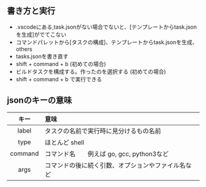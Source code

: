 ## 書き方と実行
- .vscodeにある,task.jsonがない場合でないと、\[テンプレートからtask.jsonを生成]がでてこない 
- コマンドパレットから\[タスクの構成]、テンプレートからtask.jsonを生成、others
- tasks.jsonを書き直す
- shift + command + b (初めての場合)
- ビルドタスクを構成する。作ったのを選択する  (初めての場合)
- shift + command + b で実行できる
## jsonのキーの意味
|キー|意味|
|:-:|:--|
|label|タスクの名前で実行時に見分けるもの名前|
|type|ほとんど shell|
|command|コマンド名　　例えば go, gcc, python3など|
|args|コマンドの後に続く引数、オプションやファイル名など|
